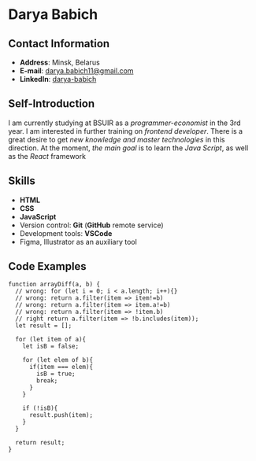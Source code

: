 # Darya Babich

## Contact Information
- **Address**: Minsk, Belarus 
- **E-mail**: [darya.babich11@gmail.com](https://darya.babich11@gmail.com)
- **LinkedIn**: [darya-babich](https://www.linkedin.com/in/darya-babich)

## Self-Introduction
I am currently studying at BSUIR as a *programmer-economist* in the 3rd year. I am interested in further training on *frontend developer*. There is a great desire to get *new knowledge and master technologies* in this direction. At the moment, *the main goal* is to learn the *Java Script*, as well as the *React* framework

## Skills
- **HTML**
- **CSS**
- **JavaScript**
- Version control: **Git** (**GitHub** remote service)
- Development tools: **VSCode**
- Figma, Illustrator as an auxiliary tool

## Code Examples
```
function arrayDiff(a, b) {
  // wrong: for (let i = 0; i < a.length; i++){}
  // wrong: return a.filter(item => item!=b)
  // wrong: return a.filter(item => item.a!=b)
  // wrong: return a.filter(item => !item.b)
  // right return a.filter(item => !b.includes(item));
  let result = [];
  
  for (let item of a){
    let isB = false;
    
    for (let elem of b){
      if(item === elem){
        isB = true;
        break;
      }
    }
    
    if (!isB){
      result.push(item);
    }
  }
  
  return result;
}
```